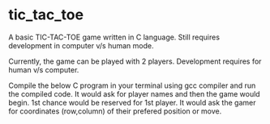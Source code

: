 # tic_tac_toe
A basic TIC-TAC-TOE game written in C language. Still requires development in computer v/s human mode.

Currently, the game can be played with 2 players. Development requires for human v/s computer.

Compile the below C program in your terminal using gcc compiler and run the compiled code. It would ask for player names and then the game would begin. 1st chance would be reserved for 1st player. It would ask the gamer for coordinates (row,column) of their prefered position or move.
